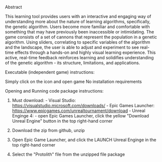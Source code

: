 Abstract

This learning tool provides users with an interactive and engaging way of understanding more about the nature of learning algorithms, specifically, the genetic algorithm. Users become more familiar and comfortable with something that may have previously been inaccessible or intimidating. The game consists of a set of cannons that represent the population in a genetic algorithm. Using sliders, correlating to specific variables of the algorithm and the landscape, the user is able to adjust and experiment to see real-time effects through a hands-on and highly visual learning experience. This active, real-time feedback reinforces learning and solidifies understanding of the genetic algorithm - its structure, limitations, and applications. 


Executable (independent game) instructions:

  Simply click on the icon and open game
  No installation requirements
  
  

Opening and Running code package instructions:

  1. Must download:
    - Visual Studio: https://visualstudio.microsoft.com/downloads/
    - Epic Games Launcher: https://www.epicgames.com/unrealtournament/download
    - Unreal Enginge 4: - open Epic Games Launcher, click the yellow "Download Unreal Engine" button in the top right-hand corner
    
   2. Download the zip from github, unzip
   
   3. Open Epic Game Launcher, and click the LAUNCH Unreal Enginge in the top right-hand corner
   
   4. Select the "Protolith" file from the unzipped file package
